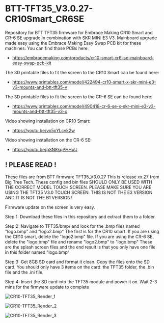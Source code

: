 # BTT-TFT35_V3.0.27-CR10Smart_CR6SE
Repository for BTT TFT35 firmware for Embrace Making CR10 Smart and CR-6 SE upgrade in combination with SKR MINI E3 V3. Mainboard upgrade made easy using the Embrace Making Easy Swap PCB kit for these machines. You can find those PCBs here:

* https://embracemaking.com/products/cr10-smart-cr6-se-mainboard-easy-swap-pcb-kit

The 3D printable files to fit the screen to the CR10 Smart can be found here:

* https://www.printables.com/model/422494-cr10-smart-x-skr-mini-e3-v3-mounts-and-btt-tft35-v

The 3D printable files to fit the screen to the CR-6 SE can be found here:

* https://www.printables.com/model/490418-cr-6-se-x-skr-mini-e3-v3-mounts-and-btt-tft35-v3-c

Video showing installation on CR10 Smart:

* https://youtu.be/vo5xYLcvk2w

Video showing installation on the CR-6 SE:

* https://youtu.be/pSN8kqPHHuU

## **! PLEASE READ !**

These files are from BTT firmware TFT35_V3.0.27 This is release xx.27 from Big Tree Tech. These config and bin files SHOULD ONLY BE USED WITH THE CORRECT MODEL TOUCH SCREEN. PLEASE MAKE SURE YOU ARE USING THE TFT35 V3.0 TOUCH SCREEN. THIS IS NOT THE E3 VERSION AND IT IS NOT THE B1 VERSION!

Firmware update on the screen is very easy.

Step 1: Download these files in this repository and extract them to a folder.
  
Step 2: Navigate to TFT35/bmp/ and look for the .bmp files named "logo.bmp" and "logo2.bmp"  The first is for the CR10 smart. If you are using the CR10 smart, delete the "logo2.bmp" file. If you are using the CR-6 SE, delete the "logo.bmp" file and rename "logo2.bmp" to "logo.bmp" These are the splash screen files and the end result is that you only have one file in this folder named "logo.bmp"
  
Step 3: Get 8GB SD card and format it clean. Copy the files onto the SD card. You should only have 3 items on the card: the TFT35 folder, the .bin file and the .ini file.
  
Step 4: Insert the SD card into the TFT35 module and power it on. Wait 2-3 mins for the firmware update to complete


![CR10-TFT35_Render_1](https://user-images.githubusercontent.com/109498075/226090623-d54ed257-ef14-4f00-a1ee-64220937d80b.JPG)


![CR10-TFT35_Render_2](https://user-images.githubusercontent.com/109498075/226090625-0ec53660-b87e-4811-9f0d-b728835688a0.JPG)


![CR10-TFT35_Render_3](https://user-images.githubusercontent.com/109498075/226090628-21395d5e-e63d-413a-be83-953805026ec5.JPG)

